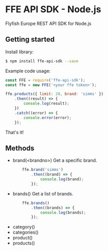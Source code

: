 # FFE API SDK - Node.js

Flyfish Europe REST API SDK for Node.js

## Getting started

Install library:
```bash
$ npm install ffe-api-sdk --save
```

Example code usage:
```javascript
const FFE = require('ffe-api-sdk');
const ffe = new FFE('<your ffe token>');

ffe.products({ limit: 20, brand: 'simms' })
    .then((result) => {
        console.log(result);
    })
    .catch((error) => {
        console.error(error);
    });
```

That's it!


## Methods

- brand(&lt;brandno&gt;)
    Get a specific brand.
    ```javascript
        ffe.brand('simms')
            .then((brand) => {
                console.log(brand);
            });
    ```
- brands()
    Get a list of brands.
    ```javascript
        ffe.brands()
            .then((brands) => {
                console.log(brands);
            });
    ```
- category(<categoryno>)
- categories()
- product(<productno>)
- products()
